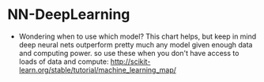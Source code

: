 # NN-DeepLearning

- Wondering when to use which model? This chart helps, but keep in mind deep neural nets outperform pretty much any model given enough data and computing power. so use these when you don't have access to loads of data and compute: http://scikit-learn.org/stable/tutorial/machine_learning_map/
